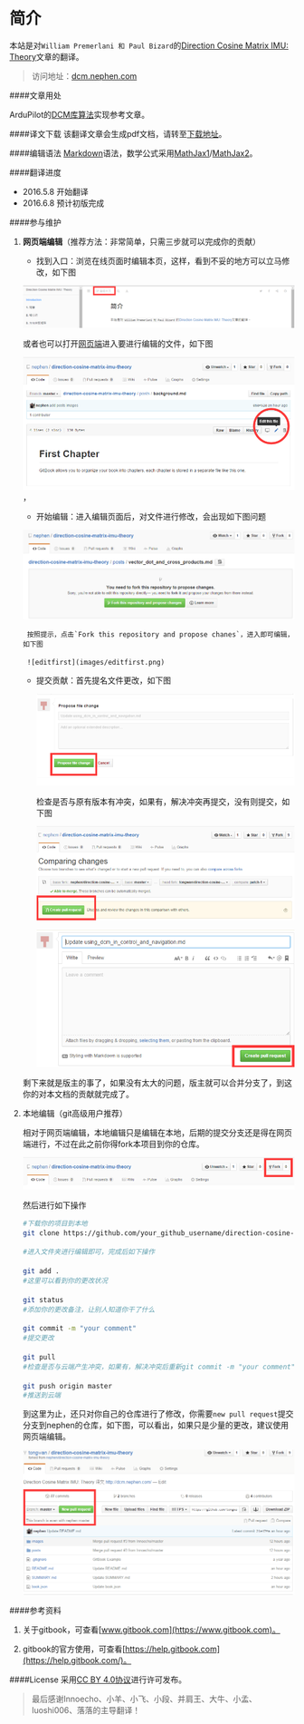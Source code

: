 # 简介

本站是对`William Premerlani 和 Paul Bizard`的[Direction Cosine Matrix IMU: Theory](http://api.ning.com/files/BhCgAMpEVgsY6Ag26S3qH9M-vAfI5HDYJWywCrNw5DC5iVUJ8EZMlcymLZ-6A6EaRCl82BVEl-7lwLa8E-z8QedqzNfL-ji1/DCMDraft2.pdf)文章的翻译。

>访问地址：[dcm.nephen.com](http://dcm.nephen.com/)
  
####文章用处

ArduPilot的[DCM库算法](https://github.com/ArduPilot/ardupilot/blob/master/libraries/AP_AHRS/AP_AHRS_DCM.cpp#L269)实现参考文章。

####译文下载
该翻译文章会生成pdf文档，请转至[下载地址](https://www.gitbook.com/download/pdf/book/nephen/direction-cosine-matrix-imu-theory)。
  
####编辑语法
  [Markdown](http://wowubuntu.com/markdown/)语法，数学公式采用[MathJax1](http://iori.sinaapp.com/17.html/comment-page-1?replytocom=2)/[MathJax2](http://mlworks.cn/posts/introduction-to-mathjax-and-latex-expression/)。
  
####翻译进度

- 2016.5.8 开始翻译
- 2016.6.8 预计初版完成

####参与维护

1. **网页端编辑**（推荐方法：非常简单，只需三步就可以完成你的贡献）

    - 找到入口：浏览在线页面时编辑本页，这样，看到不妥的地方可以立马修改，如下图

    ![editpage](images/editpage.png)

    或者也可以打开[网页端](https://github.com/nephen/direction-cosine-matrix-imu-theory)进入要进行编辑的文件，如下图

    ![editgithub](images/editgithub.png)，

    - 开始编辑：进入编辑页面后，对文件进行修改，会出现如下图问题

    ![issue1](images/issue1.png)

    	按照提示，点击`Fork this repository and propose chanes`，进入即可编辑，如下图

    	![editfirst](images/editfirst.png)
    - 提交贡献：首先提名文件更改，如下图

    	![propose](images/proposefirst.png) 

    	检查是否与原有版本有冲突，如果有，解决冲突再提交，没有则提交，如下图

    	![pullfirst](images/pullfirst.png)

    	![creatpullfirst](images/creatpullfirst.png)

    剩下来就是版主的事了，如果没有太大的问题，版主就可以合并分支了，到这你的对本文档的贡献就完成了。

2. 本地编辑（git高级用户推荐）

	相对于网页端编辑，本地编辑只是编辑在本地，后期的提交分支还是得在网页端进行，不过在此之前你得fork本项目到你的仓库。

	![fork](images/fork.png)

	然后进行如下操作
	
	```sh
	#下载你的项目到本地
	git clone https://github.com/your_github_username/direction-cosine-matrix-imu-theory.git

	#进入文件夹进行编辑即可，完成后如下操作

	git add .
	#这里可以看到你的更改状况

	git status
	#添加你的更改备注，让别人知道你干了什么

	git commit -m "your comment"
	#提交更改

	git pull
	#检查是否与云端产生冲突，如果有，解决冲突后重新git commit -m "your comment"

	git push origin master
	#推送到云端
	```
	到这里为止，还只对你自己的仓库进行了修改，你需要`new pull request`提交分支到nephen的仓库，如下图，可以看出，如果只是少量的更改，建议使用网页端编辑。

	![issue2](images/issue2.png)
    
####参考资料

1. 关于gitbook，可查看[www.gitbook.com](https://www.gitbook.com)。

2. gitbook的官方使用，可查看[https://help.gitbook.com](https://help.gitbook.com/)。


####License
采用[CC BY 4.0协议](https://creativecommons.org/licenses/by/4.0/)进行许可发布。

>最后感谢Innoecho、小羊、小飞、小段、并肩王、大牛、小孟、luoshi006、落落的主导翻译！